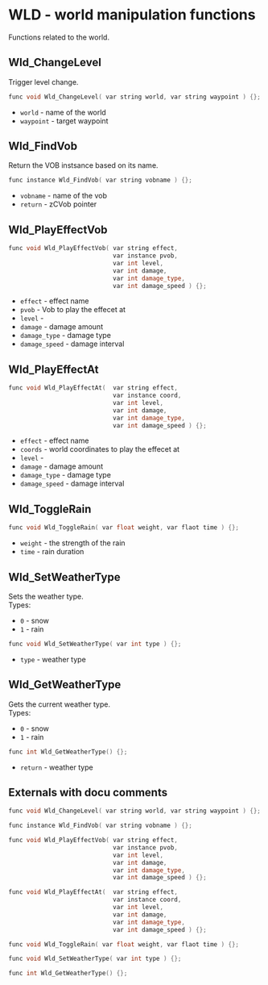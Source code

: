 # WLD - world manipulation functions
Functions related to the world. 

## Wld_ChangeLevel
Trigger level change.

```c++
func void Wld_ChangeLevel( var string world, var string waypoint ) {};
```

- `world` - name of the world 
- `waypoint` - target waypoint

## Wld_FindVob
Return the VOB instsance based on its name.

```c++
func instance Wld_FindVob( var string vobname ) {};
```

- `vobname` - name of the vob
- `return` - zCVob pointer

## Wld_PlayEffectVob

```c++
func void Wld_PlayEffectVob( var string effect,
                             var instance pvob,
                             var int level,
                             var int damage,
                             var int damage_type,
                             var int damage_speed ) {};
```

- `effect` - effect name
- `pvob` - Vob to play the effecet at
- `level` - 
- `damage` - damage amount
- `damage_type` - damage type
- `damage_speed` - damage interval

## Wld_PlayEffectAt

```c++
func void Wld_PlayEffectAt(  var string effect,
                             var instance coord,
                             var int level,
                             var int damage,
                             var int damage_type,
                             var int damage_speed ) {};
```

- `effect` - effect name
- `coords` - world coordinates to play the effecet at
- `level` - 
- `damage` - damage amount
- `damage_type` - damage type
- `damage_speed` - damage interval

## Wld_ToggleRain

```c++
func void Wld_ToggleRain( var float weight, var flaot time ) {};
```

- `weight` - the strength of the rain
- `time` - rain duration

## Wld_SetWeatherType
Sets the weather type.  
Types:

- `0` - snow
- `1` - rain

```c++
func void Wld_SetWeatherType( var int type ) {};
```

- `type` - weather type

## Wld_GetWeatherType
Gets the current weather type.  
Types:  

- `0` - snow
- `1` - rain

```c++
func int Wld_GetWeatherType() {};
```

- `return` - weather type

## Externals with docu comments

```c++
func void Wld_ChangeLevel( var string world, var string waypoint ) {};

func instance Wld_FindVob( var string vobname ) {};

func void Wld_PlayEffectVob( var string effect,
                             var instance pvob,
                             var int level,
                             var int damage,
                             var int damage_type,
                             var int damage_speed ) {};

func void Wld_PlayEffectAt(  var string effect,
                             var instance coord,
                             var int level,
                             var int damage,
                             var int damage_type,
                             var int damage_speed ) {};

func void Wld_ToggleRain( var float weight, var flaot time ) {};

func void Wld_SetWeatherType( var int type ) {};

func int Wld_GetWeatherType() {};
```
